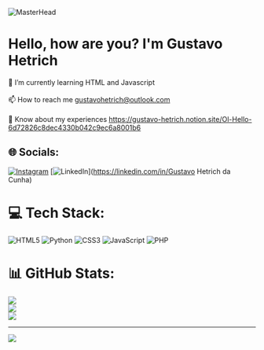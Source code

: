 ![MasterHead](https://i.redd.it/a3ftzqi7ide71.png)
# Hello, how are you? I'm Gustavo Hetrich
🌱 I’m currently learning HTML and Javascript<br><br>📫 How to reach me gustavohetrich@outlook.com<br><br>📄 Know about my experiences https://gustavo-hetrich.notion.site/Ol-Hello-6d72826c8dec4330b042c9ec6a8001b6


## 🌐 Socials:
[![Instagram](https://img.shields.io/badge/Instagram-%23E4405F.svg?logo=Instagram&logoColor=white)](https://instagram.com/Gustavo_Hetrixu) [![LinkedIn](https://img.shields.io/badge/LinkedIn-%230077B5.svg?logo=linkedin&logoColor=white)](https://linkedin.com/in/Gustavo Hetrich da Cunha) 

# 💻 Tech Stack:
![HTML5](https://img.shields.io/badge/html5-%23E34F26.svg?style=for-the-badge&logo=html5&logoColor=white) ![Python](https://img.shields.io/badge/python-3670A0?style=for-the-badge&logo=python&logoColor=ffdd54) ![CSS3](https://img.shields.io/badge/css3-%231572B6.svg?style=for-the-badge&logo=css3&logoColor=white) ![JavaScript](https://img.shields.io/badge/javascript-%23323330.svg?style=for-the-badge&logo=javascript&logoColor=%23F7DF1E) ![PHP](https://img.shields.io/badge/php-%23777BB4.svg?style=for-the-badge&logo=php&logoColor=white)
# 📊 GitHub Stats:
![](https://github-readme-stats.vercel.app/api?username=Gustavo-Hetrich&theme=dark&hide_border=true&include_all_commits=false&count_private=false)<br/>
![](https://github-readme-streak-stats.herokuapp.com/?user=Gustavo-Hetrich&theme=dark&hide_border=true)<br/>
![](https://github-readme-stats.vercel.app/api/top-langs/?username=Gustavo-Hetrich&theme=dark&hide_border=true&include_all_commits=false&count_private=false&layout=compact)

---
[![](https://visitcount.itsvg.in/api?id=Gustavo-Hetrich&icon=0&color=2)](https://visitcount.itsvg.in)

<!-- Proudly created with GPRM ( https://gprm.itsvg.in ) -->
